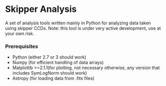 # Skipper Analysis

A set of analysis tools written mainly in Python for analyzing data taken using skipper CCDs. Note: this tool is under very active development, use at your own risk.

### Prerequisites

* Python (either 2.7 or 3 should work)
* Numpy (for efficient handling of data arrays)
* Matplotlib >=2.1.1(for plotting, not necessary otherwise, any version that includes SymLogNorm should work)
* Astropy (for loading data from .fits files)